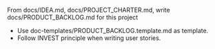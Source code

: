 From docs/IDEA.md, docs/PROJECT_CHARTER.md, write docs/PRODUCT_BACKLOG.md for this project
- Use doc-templates/PRODUCT_BACKLOG.template.md as template.
- Follow INVEST principle when writing user stories.
